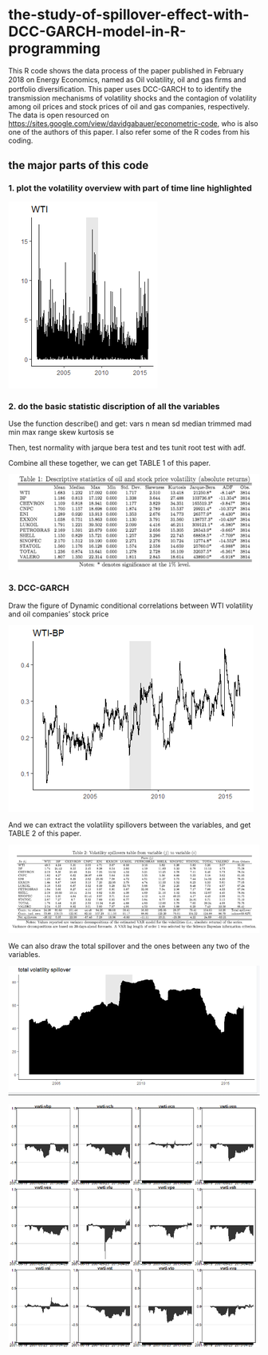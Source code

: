 # the-study-of-spillover-effect-with-DCC-GARCH-model-in-R-programming
This R code shows the data process of the paper published in February 2018 on Energy Economics, named as Oil volatility, oil and gas ﬁrms and portfolio diversiﬁcation. This paper uses DCC-GARCH to to identify the transmission mechanisms of volatility shocks and the contagion of volatility among oil prices and stock prices of oil and gas companies, respectively. The data is open resourced on https://sites.google.com/view/davidgabauer/econometric-code, who is also one of the authors of this paper. I also refer some of the R codes from his coding.
## the major parts of this code
### 1. plot the volatility overview with part of time line highlighted
![image](https://github.com/Deocy/the-study-of-spillover-effect-with-DCC-GARCH-model-in-R-programming/blob/master/WTI%20volatility%20plot.png)
### 2. do the basic statistic discription of all the variables
Use the function describe() and get:
         vars    n mean   sd median trimmed  mad min   max range skew kurtosis   se
         
Then, test normality with jarque bera test and tes tunit root test with adf.

Combine all these together, we can get TABLE 1 of this paper.

![image](https://github.com/Deocy/the-study-of-spillover-effect-with-DCC-GARCH-model-in-R-programming/blob/master/table1.png)
### 3. DCC-GARCH
Draw the figure of  Dynamic conditional correlations between WTI volatility and oil companies’ stock price 

![image](https://github.com/Deocy/the-study-of-spillover-effect-with-DCC-GARCH-model-in-R-programming/blob/master/WTI-BP%20plot.png)

And we can extract the volatility spillovers between the variables, and get TABLE 2 of this paper.

![image](https://github.com/Deocy/the-study-of-spillover-effect-with-DCC-GARCH-model-in-R-programming/blob/master/table2.png)

We can also draw the total spillover and the ones between any two of the variables.

![image](https://github.com/Deocy/the-study-of-spillover-effect-with-DCC-GARCH-model-in-R-programming/blob/master/total%20spillover.png)

![image](https://github.com/Deocy/the-study-of-spillover-effect-with-DCC-GARCH-model-in-R-programming/blob/master/spillover%20overview.png)
